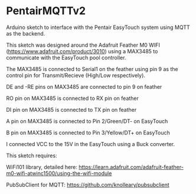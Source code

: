# PentairMQTTv2
Arduino sketch to interface with the Pentair EasyTouch system using MQTT as the backend.

This sketch was designed around the Adafruit Feather M0 WIFI (https://www.adafruit.com/product/3010) using a MAX3485
to communicate with the EasyTouch pool controller.  

The MAX3485 is connected to Serial1 on the feather using pin 9 as the control pin for Transmit/Recieve (High/Low respectively).

DE and -RE pins on MAX3485 are connected to pin 9 on feather

RO pin on MAX3485 is connected to RX pin on feather

DI pin on MAX3485 is connected to TX pin on feather

A pin on MAX3485 is connected to Pin 2/Green/DT- on EasyTouch 

B pin on MAX3485 is connected to Pin 3/Yellow/DT+ on EasyTouch 

I connected VCC to the 15V in the EasyTouch using a Buck converter.

This sketch requires:

WiFi101 library, detailed here: https://learn.adafruit.com/adafruit-feather-m0-wifi-atwinc1500/using-the-wifi-module

PubSubClient for MQTT: https://github.com/knolleary/pubsubclient
